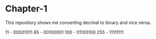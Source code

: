# Chapter-1
This repository shows me converting decimal to binary and vice versa.

11 - 00001011
65 - 00100001
100 - 01100100
255 - 11111111
